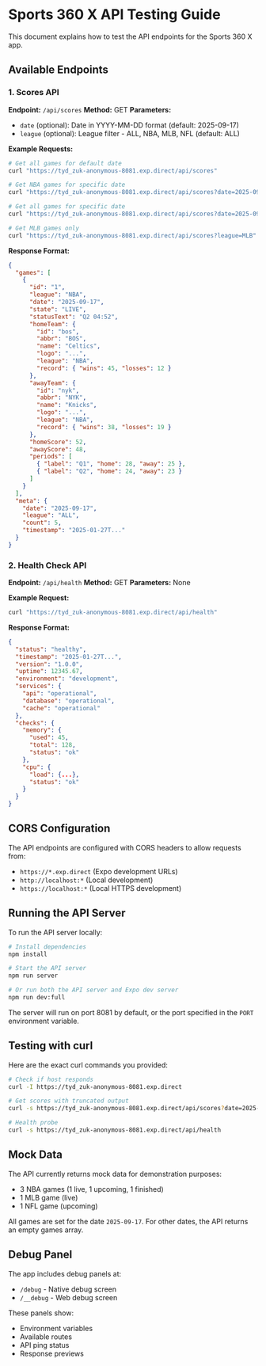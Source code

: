 
# Sports 360 X API Testing Guide

This document explains how to test the API endpoints for the Sports 360 X app.

## Available Endpoints

### 1. Scores API
**Endpoint:** `/api/scores`
**Method:** GET
**Parameters:**
- `date` (optional): Date in YYYY-MM-DD format (default: 2025-09-17)
- `league` (optional): League filter - ALL, NBA, MLB, NFL (default: ALL)

**Example Requests:**
```bash
# Get all games for default date
curl "https://tyd_zuk-anonymous-8081.exp.direct/api/scores"

# Get NBA games for specific date
curl "https://tyd_zuk-anonymous-8081.exp.direct/api/scores?date=2025-09-17&league=NBA"

# Get all games for specific date
curl "https://tyd_zuk-anonymous-8081.exp.direct/api/scores?date=2025-09-17&league=ALL"

# Get MLB games only
curl "https://tyd_zuk-anonymous-8081.exp.direct/api/scores?league=MLB"
```

**Response Format:**
```json
{
  "games": [
    {
      "id": "1",
      "league": "NBA",
      "date": "2025-09-17",
      "state": "LIVE",
      "statusText": "Q2 04:52",
      "homeTeam": {
        "id": "bos",
        "abbr": "BOS",
        "name": "Celtics",
        "logo": "...",
        "league": "NBA",
        "record": { "wins": 45, "losses": 12 }
      },
      "awayTeam": {
        "id": "nyk",
        "abbr": "NYK",
        "name": "Knicks",
        "logo": "...",
        "league": "NBA",
        "record": { "wins": 38, "losses": 19 }
      },
      "homeScore": 52,
      "awayScore": 48,
      "periods": [
        { "label": "Q1", "home": 28, "away": 25 },
        { "label": "Q2", "home": 24, "away": 23 }
      ]
    }
  ],
  "meta": {
    "date": "2025-09-17",
    "league": "ALL",
    "count": 5,
    "timestamp": "2025-01-27T..."
  }
}
```

### 2. Health Check API
**Endpoint:** `/api/health`
**Method:** GET
**Parameters:** None

**Example Request:**
```bash
curl "https://tyd_zuk-anonymous-8081.exp.direct/api/health"
```

**Response Format:**
```json
{
  "status": "healthy",
  "timestamp": "2025-01-27T...",
  "version": "1.0.0",
  "uptime": 12345.67,
  "environment": "development",
  "services": {
    "api": "operational",
    "database": "operational",
    "cache": "operational"
  },
  "checks": {
    "memory": {
      "used": 45,
      "total": 128,
      "status": "ok"
    },
    "cpu": {
      "load": {...},
      "status": "ok"
    }
  }
}
```

## CORS Configuration

The API endpoints are configured with CORS headers to allow requests from:
- `https://*.exp.direct` (Expo development URLs)
- `http://localhost:*` (Local development)
- `https://localhost:*` (Local HTTPS development)

## Running the API Server

To run the API server locally:

```bash
# Install dependencies
npm install

# Start the API server
npm run server

# Or run both the API server and Expo dev server
npm run dev:full
```

The server will run on port 8081 by default, or the port specified in the `PORT` environment variable.

## Testing with curl

Here are the exact curl commands you provided:

```bash
# Check if host responds
curl -I https://tyd_zuk-anonymous-8081.exp.direct

# Get scores with truncated output
curl -s https://tyd_zuk-anonymous-8081.exp.direct/api/scores?date=2025-09-17\&league=ALL | head -c 800

# Health probe
curl -s https://tyd_zuk-anonymous-8081.exp.direct/api/health
```

## Mock Data

The API currently returns mock data for demonstration purposes:
- 3 NBA games (1 live, 1 upcoming, 1 finished)
- 1 MLB game (live)
- 1 NFL game (upcoming)

All games are set for the date `2025-09-17`. For other dates, the API returns an empty games array.

## Debug Panel

The app includes debug panels at:
- `/debug` - Native debug screen
- `/__debug` - Web debug screen

These panels show:
- Environment variables
- Available routes
- API ping status
- Response previews
